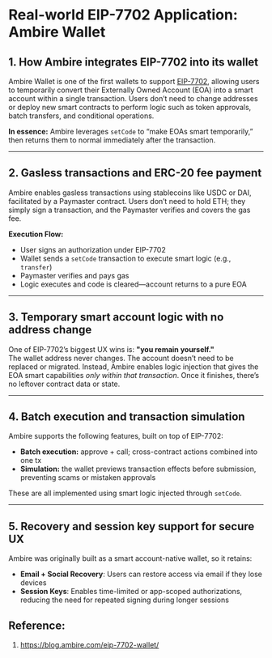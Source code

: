 # Real-world EIP-7702 Application: Ambire Wallet

## 1. How Ambire integrates EIP-7702 into its wallet  
Ambire Wallet is one of the first wallets to support [EIP-7702](https://eips.ethereum.org/EIPS/eip-7702), allowing users to temporarily convert their Externally Owned Account (EOA) into a smart account within a single transaction. Users don’t need to change addresses or deploy new smart contracts to perform logic such as token approvals, batch transfers, and conditional operations.  

**In essence:** Ambire leverages `setCode` to “make EOAs smart temporarily,” then returns them to normal immediately after the transaction.

---

## 2. Gasless transactions and ERC-20 fee payment  
Ambire enables gasless transactions using stablecoins like USDC or DAI, facilitated by a Paymaster contract. Users don’t need to hold ETH; they simply sign a transaction, and the Paymaster verifies and covers the gas fee.

**Execution Flow:**
- User signs an authorization under EIP-7702  
- Wallet sends a `setCode` transaction to execute smart logic (e.g., `transfer`)  
- Paymaster verifies and pays gas  
- Logic executes and code is cleared—account returns to a pure EOA  

---

## 3. Temporary smart account logic with no address change  
One of EIP-7702’s biggest UX wins is: **"you remain yourself."**  
The wallet address never changes. The account doesn’t need to be replaced or migrated. Instead, Ambire enables logic injection that gives the EOA smart capabilities *only within that transaction*. Once it finishes, there’s no leftover contract data or state.

---

## 4. Batch execution and transaction simulation  
Ambire supports the following features, built on top of EIP-7702:
- **Batch execution:** approve + call; cross-contract actions combined into one tx  
- **Simulation:** the wallet previews transaction effects before submission, preventing scams or mistaken approvals  

These are all implemented using smart logic injected through `setCode`.

---

## 5. Recovery and session key support for secure UX  
Ambire was originally built as a smart account-native wallet, so it retains:
- **Email + Social Recovery**: Users can restore access via email if they lose devices  
- **Session Keys**: Enables time-limited or app-scoped authorizations, reducing the need for repeated signing during longer sessions  



## Reference: 
1. https://blog.ambire.com/eip-7702-wallet/